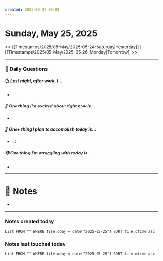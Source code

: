 ```yaml
---
created: 2025-05-25 00:08
---
```

# Sunday, May 25, 2025

<< [[Timestamps/2025/05-May/2025-05-24-Saturday|Yesterday]] | [[Timestamps/2025/05-May/2025-05-26-Monday|Tomorrow]] >>

---
### 📅 Daily Questions
##### 🌜 Last night, after work, I...
- 

##### 🙌 One thing I'm excited about right now is...
- 

##### 🚀 One+ thing I plan to accomplish today is...
- [ ] 

##### 👎 One thing I'm struggling with today is...
- 

---
# 📝 Notes
- 

---
### Notes created today
```dataview
List FROM "" WHERE file.cday = date("2025-05-25") SORT file.ctime asc
```

### Notes last touched today
```dataview
List FROM "" WHERE file.mday = date("2025-05-25") SORT file.mtime asc
```